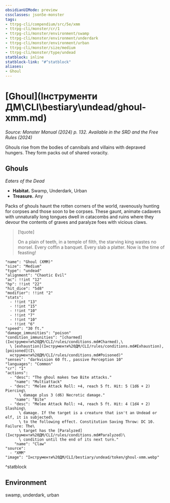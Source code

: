 ```yaml
---
obsidianUIMode: preview
cssclasses: json5e-monster
tags:
- ttrpg-cli/compendium/src/5e/xmm
- ttrpg-cli/monster/cr/1
- ttrpg-cli/monster/environment/swamp
- ttrpg-cli/monster/environment/underdark
- ttrpg-cli/monster/environment/urban
- ttrpg-cli/monster/size/medium
- ttrpg-cli/monster/type/undead
statblock: inline
statblock-link: "#^statblock"
aliases:
- Ghoul
---
```

# [Ghoul](Інструменти ДМ\CLI\bestiary\undead/ghoul-xmm.md)
*Source: Monster Manual (2024) p. 132. Available in the <span title='Systems Reference Document (5.2)'>SRD</span> and the Free Rules (2024)*  

Ghouls rise from the bodies of cannibals and villains with depraved hungers. They form packs out of shared voracity.

## Ghouls

*Eaters of the Dead*

- **Habitat.** Swamp, Underdark, Urban  
- **Treasure.** Any  

Packs of ghouls haunt the rotten corners of the world, ravenously hunting for corpses and those soon to be corpses. These gaunt, animate cadavers with unnaturally long tongues dwell in catacombs and ruins where they devour the contents of graves and paralyze foes with vicious claws.

> [!quote]  
> 
> On a plain of teeth, in a temple of filth, the starving king wastes no morsel. Every coffin a banquet. Every slab a platter. Now is the time of feasting!


```statblock
"name": "Ghoul (XMM)"
"size": "Medium"
"type": "undead"
"alignment": "Chaotic Evil"
"ac": !!int "12"
"hp": !!int "22"
"hit_dice": "5d8"
"modifier": !!int "2"
"stats":
  - !!int "13"
  - !!int "15"
  - !!int "10"
  - !!int "7"
  - !!int "10"
  - !!int "6"
"speed": "30 ft."
"damage_immunities": "poison"
"condition_immunities": "[charmed](Інструменти%20ДМ/CLI/rules/conditions.md#Charmed),\
  \ [exhaustion](Інструменти%20ДМ/CLI/rules/conditions.md#Exhaustion), [poisoned](І\
  нструменти%20ДМ/CLI/rules/conditions.md#Poisoned)"
"senses": "darkvision 60 ft., passive Perception 10"
"languages": "Common"
"cr": "1"
"actions":
  - "desc": "The ghoul makes two Bite attacks."
    "name": "Multiattack"
  - "desc": "Melee Attack Roll: +4, reach 5 ft. Hit: 5 (1d6 + 2) Piercing\
      \ damage plus 3 (d6) Necrotic damage."
    "name": "Bite"
  - "desc": "Melee Attack Roll: +4, reach 5 ft. Hit: 4 (1d4 + 2) Slashing\
      \ damage. If the target is a creature that isn't an Undead or elf, it is subjected\
      \ to the following effect. Constitution Saving Throw: DC 10. Failure: The\
      \ target has the [Paralyzed](Інструменти%20ДМ/CLI/rules/conditions.md#Paralyzed)\
      \ condition until the end of its next turn."
    "name": "Claw"
"source":
  - "XMM"
"image": "Інструменти%20ДМ/CLI/bestiary/undead/token/ghoul-xmm.webp"
```
^statblock

## Environment

swamp, underdark, urban